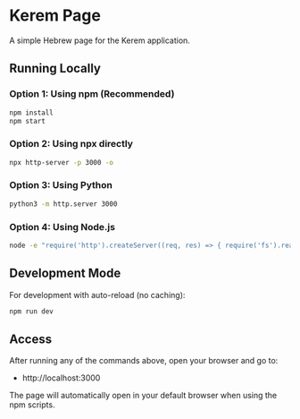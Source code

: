 # Kerem Page

A simple Hebrew page for the Kerem application.

## Running Locally

### Option 1: Using npm (Recommended)

```bash
npm install
npm start
```

### Option 2: Using npx directly

```bash
npx http-server -p 3000 -o
```

### Option 3: Using Python

```bash
python3 -m http.server 3000
```

### Option 4: Using Node.js

```bash
node -e "require('http').createServer((req, res) => { require('fs').readFile('index.html', (err, data) => { res.writeHead(200, {'Content-Type': 'text/html'}); res.end(data); }); }).listen(3000, () => console.log('Server running at http://localhost:3000/'));"
```

## Development Mode

For development with auto-reload (no caching):

```bash
npm run dev
```

## Access

After running any of the commands above, open your browser and go to:

- http://localhost:3000

The page will automatically open in your default browser when using the npm scripts.
